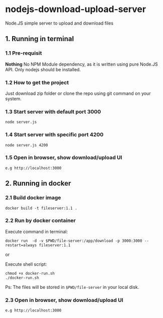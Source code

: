 # nodejs-download-upload-server
Node.JS simple server to upload and download files

## 1. Running in terminal

### 1.1 Pre-requisit
**Nothing** No NPM Module dependency, as it is written using pure Node.JS API. Only nodejs should be installed.


### 1.2 How to get the project
Just download zip folder or clone the repo using git command on your system.

### 1.3 Start server with default port 3000
```
node server.js
```

### 1.4 Start server with specific port 4200
```
node server.js 4200
```

### 1.5 Open in browser, show download/upload UI
```
e.g http://localhost:3000
```

## 2. Running in docker

### 2.1 Build docker image

```
docker build -t fileserver:1.1 .
```

### 2.2 Run by docker container

Execute command in terminal:

```
docker run  -d -v $PWD/file-server:/app/download -p 3000:3000 --restart=always fileserver:1.1
```

or

Execute shell script:
```
chmod +x docker-run.sh
./docker-run.sh
```

Ps: The files will be stored in `$PWD/file-server` in your local disk.

### 2.3 Open in browser, show download/upload UI
```
e.g http://localhost:3000
```